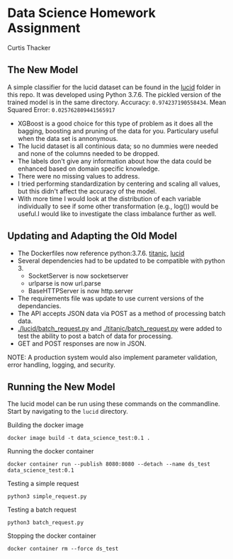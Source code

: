 # Data Science Homework Assignment

Curtis Thacker

## The New Model

A simple classifier for the lucid dataset can be found in the [lucid](./lucid) folder in this repo. It was developed using Python 3.7.6. The pickled version of the trained model is in the same directory. Accuracy: `0.974237190558434`. Mean Squared Error: `0.025762809441565917`

* XGBoost is a good choice for this type of problem as it does all the bagging, boosting and pruning of the data for you. Particulary useful when the data set is annonymous.
* The lucid dataset is all continious data; so no dummies were needed and none of the columns needed to be dropped.
* The labels don't give any information about how the data could be enhanced based on domain specific knowledge.
* There were no missing values to address.
* I tried performing standardization by centering and scaling all values, but this didn't affect the accuracy of the model.
* With more time I would look at the distribution of each variable individually to see if some other transformation (e.g., log()) would be useful.I would like to investigate the class imbalance further as well.

## Updating and Adapting the Old Model

* The Dockerfiles now reference python:3.7.6. [titanic](./titanic/Dockerfile), [lucid](./lucid/Dockerfile)
* Several dependencies had to be updated to be compatible with python 3.
    * SocketServer is now socketserver
    * urlparse is now url.parse
    * BaseHTTPServer is now http.server
* The requirements file was update to use current versions of the dependancies.
* The API accepts JSON data via POST as a method of processing batch data.
* [./lucid/batch_request.py](./lucid/batch_request.py) and [./titanic/batch_request.py](./titanic/batch_request.py) were added to test the ability to post a batch of data for processing.
* GET and POST responses are now in JSON.

NOTE: A production system would also implement parameter validation, error handling, logging, and security.


## Running the New Model

The lucid model can be run using these commands on the commandline. Start by navigating to the `lucid` directory.

Building the docker image
```
docker image build -t data_science_test:0.1 .
```

Running the docker container
```
docker container run --publish 8080:8080 --detach --name ds_test data_science_test:0.1
```

Testing a simple request
```
python3 simple_request.py
```

Testing a batch request
```
python3 batch_request.py
```

Stopping the docker container
```
docker container rm --force ds_test
```